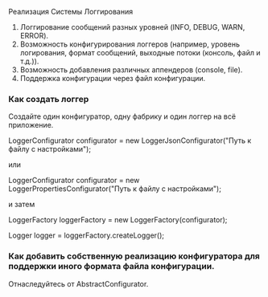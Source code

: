 Реализация Системы Логгирования
1. Логгирование сообщений разных уровней (INFO, DEBUG, WARN, ERROR).
2. Возможность конфигурирования логгеров (например, уровень логирования, формат сообщений, выходные потоки (консоль, файл и т.д.)).
3. Возможность добавления различных аппендеров (console, file).
4. Поддержка конфигурации через файл конфигурации.


### Как создать логгер
Создайте один конфигуратор, одну фабрику и один логгер на всё приложение.

LoggerConfigurator configurator = new LoggerJsonConfigurator("Путь к файлу с настройками");

или

LoggerConfigurator configurator = new LoggerPropertiesConfigurator("Путь к файлу с настройками");

и затем

LoggerFactory loggerFactory = new LoggerFactory(configurator);

Logger logger = loggerFactory.createLogger();

### Как добавить собственную реализацию конфигуратора для поддержки иного формата файла конфигурации.
Отнаследуйтесь от AbstractConfigurator.